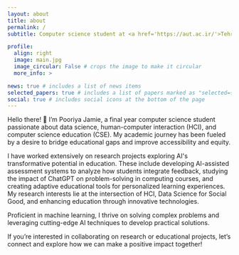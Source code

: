 ```yaml
---
layout: about
title: about
permalink: /
subtitle: Computer science student at <a href='https://aut.ac.ir/'>Tehran Polytechnic</a>.

profile:
  align: right
  image: main.jpg
  image_circular: False # crops the image to make it circular
  more_info: >

news: true # includes a list of news items
selected_papers: true # includes a list of papers marked as "selected={true}"
social: true # includes social icons at the bottom of the page
---
```


Hello there! 👋 I’m Pooriya Jamie, a final year computer science student passionate about data science, human-computer interaction (HCI), and computer science education (CSE). My academic journey has been fueled by a desire to bridge educational gaps and improve accessibility and equity.

I have worked extensively on research projects exploring AI's transformative potential in education. These include developing AI-assisted assessment systems to analyze how students integrate feedback, studying the impact of ChatGPT on problem-solving in computing courses, and creating adaptive educational tools for personalized learning experiences. My research interests lie at the intersection of HCI, Data Science for Social Good, and enhancing education through innovative technologies.

Proficient in machine learning, I thrive on solving complex problems and leveraging cutting-edge AI techniques to develop practical solutions. 

If you’re interested in collaborating on research or educational projects, let’s connect and explore how we can make a positive impact together!